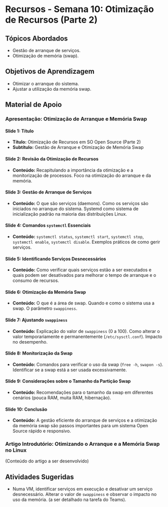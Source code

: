# Recursos - Semana 10: Otimização de Recursos (Parte 2)

## Tópicos Abordados
*   Gestão de arranque de serviços.
*   Otimização de memória (swap).

## Objetivos de Aprendizagem
*   Otimizar o arranque do sistema.
*   Ajustar a utilização da memória swap.

## Material de Apoio

### Apresentação: Otimização de Arranque e Memória Swap

#### Slide 1: Título
*   **Título:** Otimização de Recursos em SO Open Source (Parte 2)
*   **Subtítulo:** Gestão de Arranque e Otimização de Memória Swap

#### Slide 2: Revisão da Otimização de Recursos
*   **Conteúdo:** Recapitulando a importância da otimização e a monitorização de processos. Foco na otimização do arranque e da memória.

#### Slide 3: Gestão de Arranque de Serviços
*   **Conteúdo:** O que são serviços (daemons). Como os serviços são iniciados no arranque do sistema. Systemd como sistema de inicialização padrão na maioria das distribuições Linux.

#### Slide 4: Comandos `systemctl` Essenciais
*   **Conteúdo:** `systemctl status`, `systemctl start`, `systemctl stop`, `systemctl enable`, `systemctl disable`. Exemplos práticos de como gerir serviços.

#### Slide 5: Identificando Serviços Desnecessários
*   **Conteúdo:** Como verificar quais serviços estão a ser executados e quais podem ser desativados para melhorar o tempo de arranque e o consumo de recursos.

#### Slide 6: Otimização da Memória Swap
*   **Conteúdo:** O que é a área de swap. Quando e como o sistema usa a swap. O parâmetro `swappiness`.

#### Slide 7: Ajustando `swappiness`
*   **Conteúdo:** Explicação do valor de `swappiness` (0 a 100). Como alterar o valor temporariamente e permanentemente (`/etc/sysctl.conf`). Impacto no desempenho.

#### Slide 8: Monitorização da Swap
*   **Conteúdo:** Comandos para verificar o uso da swap (`free -h`, `swapon -s`). Identificar se a swap está a ser usada excessivamente.

#### Slide 9: Considerações sobre o Tamanho da Partição Swap
*   **Conteúdo:** Recomendações para o tamanho da swap em diferentes cenários (pouca RAM, muita RAM, hibernação).

#### Slide 10: Conclusão
*   **Conteúdo:** A gestão eficiente do arranque de serviços e a otimização da memória swap são passos importantes para um sistema Open Source rápido e responsivo.

### Artigo Introdutório: Otimizando o Arranque e a Memória Swap no Linux

(Conteúdo do artigo a ser desenvolvido)

## Atividades Sugeridas
*   Numa VM, identificar serviços em execução e desativar um serviço desnecessário. Alterar o valor de `swappiness` e observar o impacto no uso da memória. (a ser detalhado na tarefa do Teams).

